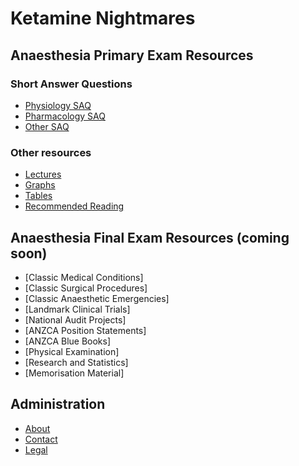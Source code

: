 # Ketamine Nightmares

## Anaesthesia Primary Exam Resources

### Short Answer Questions
- [Physiology SAQ](saqs/physiology/)
- [Pharmacology SAQ](saqs/pharmacology/)
- [Other SAQ](saqs/other/)

### Other resources
- [Lectures](lectures.md)
- [Graphs](graphs/)
- [Tables](tables/)
- [Recommended Reading](recommended_reading.md)

## Anaesthesia Final Exam Resources (coming soon)

- [Classic Medical Conditions]
- [Classic Surgical Procedures]
- [Classic Anaesthetic Emergencies]
- [Landmark Clinical Trials]
- [National Audit Projects]
- [ANZCA Position Statements]
- [ANZCA Blue Books]
- [Physical Examination]
- [Research and Statistics]
- [Memorisation Material]

## Administration
- [About](about_ketamine_nightmares.md)
- [Contact](contact.md)
- [Legal](legal.md)